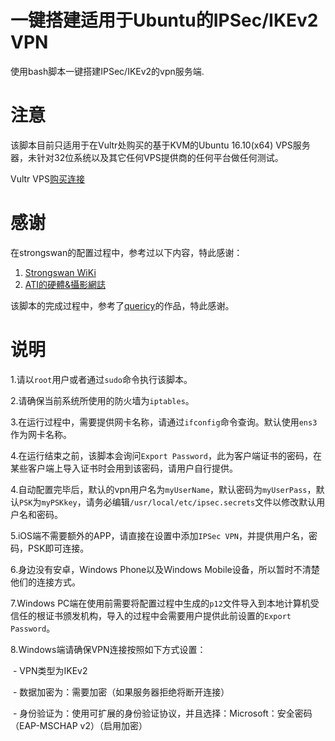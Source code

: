 # 一键搭建适用于Ubuntu的IPSec/IKEv2 VPN

使用bash脚本一键搭建IPSec/IKEv2的vpn服务端.

# 注意

该脚本目前只适用于在Vultr处购买的基于KVM的Ubuntu 16.10(x64) VPS服务器，未针对32位系统以及其它任何VPS提供商的任何平台做任何测试。

Vultr VPS[购买连接](http://www.vultr.com/?ref=6944657-3B)

# 感谢

在strongswan的配置过程中，参考过以下内容，特此感谢：

1. [Strongswan WiKi](https://wiki.strongswan.org)
2. [ATI的硬體&攝影網誌](https://atifans.net/articles/ipsec-ikev2-server-on-fedora-rhel-centos/)

该脚本的完成过程中，参考了[quericy](https://quericy.me)的作品，特此感谢。

# 说明

1.请以`root`用户或者通过`sudo`命令执行该脚本。

2.请确保当前系统所使用的防火墙为`iptables`。

3.在运行过程中，需要提供网卡名称，请通过`ifconfig`命令查询。默认使用`ens3`作为网卡名称。

4.在运行结束之前，该脚本会询问`Export Password`，此为客户端证书的密码，在某些客户端上导入证书时会用到该密码，请用户自行提供。

4.自动配置完毕后，默认的vpn用户名为`myUserName`，默认密码为`myUserPass`，默认`PSK`为`myPSKkey`，请务必编辑`/usr/local/etc/ipsec.secrets`文件以修改默认用户名和密码。

5.iOS端不需要额外的APP，请直接在设置中添加`IPSec VPN`，并提供用户名，密码，PSK即可连接。

6.身边没有安卓，Windows Phone以及Windows Mobile设备，所以暂时不清楚他们的连接方式。

7.Windows PC端在使用前需要将配置过程中生成的`p12`文件导入到本地计算机受信任的根证书颁发机构，导入的过程中会需要用户提供此前设置的`Export Password`。

8.Windows端请确保VPN连接按照如下方式设置：

  - VPN类型为IKEv2
  
  - 数据加密为：需要加密（如果服务器拒绝将断开连接）
  
  - 身份验证为：使用可扩展的身份验证协议，并且选择：Microsoft：安全密码（EAP-MSCHAP v2）（启用加密）
